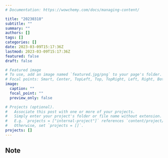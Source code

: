 ```yaml
---
# Documentation: https://wowchemy.com/docs/managing-content/

title: "20230310"
subtitle: ""
summary: ""
authors: []
tags: []
categories: []
date: 2023-03-09T15:17:36Z
lastmod: 2023-03-09T15:17:36Z
featured: false
draft: false

# Featured image
# To use, add an image named `featured.jpg/png` to your page's folder.
# Focal points: Smart, Center, TopLeft, Top, TopRight, Left, Right, BottomLeft, Bottom, BottomRight.
image:
  caption: ""
  focal_point: ""
  preview_only: false

# Projects (optional).
#   Associate this post with one or more of your projects.
#   Simply enter your project's folder or file name without extension.
#   E.g. `projects = ["internal-project"]` references `content/project/deep-learning/index.md`.
#   Otherwise, set `projects = []`.
projects: []
---
```


## Note

